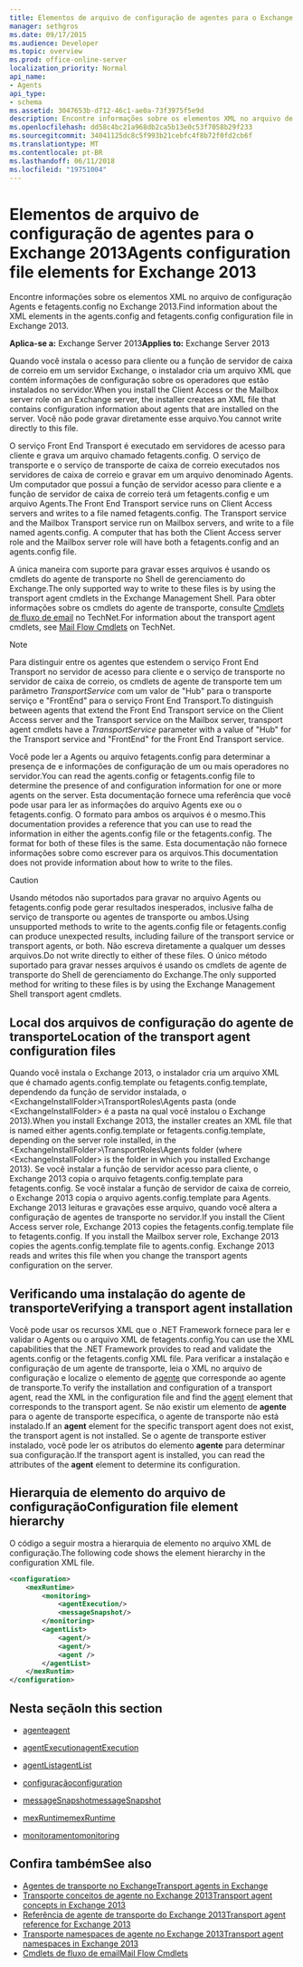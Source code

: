 ```yaml
---
title: Elementos de arquivo de configuração de agentes para o Exchange 2013
manager: sethgros
ms.date: 09/17/2015
ms.audience: Developer
ms.topic: overview
ms.prod: office-online-server
localization_priority: Normal
api_name:
- Agents
api_type:
- schema
ms.assetid: 3047653b-d712-46c1-ae0a-73f3975f5e9d
description: Encontre informações sobre os elementos XML no arquivo de configuração Agents e fetagents.config no Exchange 2013.
ms.openlocfilehash: dd58c4bc21a968db2ca5b13e0c53f7058b29f233
ms.sourcegitcommit: 34041125dc8c5f993b21cebfc4f8b72f0fd2cb6f
ms.translationtype: MT
ms.contentlocale: pt-BR
ms.lasthandoff: 06/11/2018
ms.locfileid: "19751004"
---
```

# <a name="agents-configuration-file-elements-for-exchange-2013"></a><span data-ttu-id="0930b-103">Elementos de arquivo de configuração de agentes para o Exchange 2013</span><span class="sxs-lookup"><span data-stu-id="0930b-103">Agents configuration file elements for Exchange 2013</span></span>

<span data-ttu-id="0930b-104">Encontre informações sobre os elementos XML no arquivo de configuração Agents e fetagents.config no Exchange 2013.</span><span class="sxs-lookup"><span data-stu-id="0930b-104">Find information about the XML elements in the agents.config and fetagents.config configuration file in Exchange 2013.</span></span>
  
<span data-ttu-id="0930b-105">**Aplica-se a:** Exchange Server 2013</span><span class="sxs-lookup"><span data-stu-id="0930b-105">**Applies to:** Exchange Server 2013</span></span>
  
<span data-ttu-id="0930b-106">Quando você instala o acesso para cliente ou a função de servidor de caixa de correio em um servidor Exchange, o instalador cria um arquivo XML que contém informações de configuração sobre os operadores que estão instalados no servidor.</span><span class="sxs-lookup"><span data-stu-id="0930b-106">When you install the Client Access or the Mailbox server role on an Exchange server, the installer creates an XML file that contains configuration information about agents that are installed on the server.</span></span> <span data-ttu-id="0930b-107">Você não pode gravar diretamente esse arquivo.</span><span class="sxs-lookup"><span data-stu-id="0930b-107">You cannot write directly to this file.</span></span> 
  
<span data-ttu-id="0930b-108">O serviço Front End Transport é executado em servidores de acesso para cliente e grava um arquivo chamado fetagents.config. O serviço de transporte e o serviço de transporte de caixa de correio executados nos servidores de caixa de correio e gravar em um arquivo denominado Agents. Um computador que possui a função de servidor acesso para cliente e a função de servidor de caixa de correio terá um fetagents.config e um arquivo Agents.</span><span class="sxs-lookup"><span data-stu-id="0930b-108">The Front End Transport service runs on Client Access servers and writes to a file named fetagents.config. The Transport service and the Mailbox Transport service run on Mailbox servers, and write to a file named agents.config. A computer that has both the Client Access server role and the Mailbox server role will have both a fetagents.config and an agents.config file.</span></span> 
  
<span data-ttu-id="0930b-109">A única maneira com suporte para gravar esses arquivos é usando os cmdlets do agente de transporte no Shell de gerenciamento do Exchange.</span><span class="sxs-lookup"><span data-stu-id="0930b-109">The only supported way to write to these files is by using the transport agent cmdlets in the Exchange Management Shell.</span></span> <span data-ttu-id="0930b-110">Para obter informações sobre os cmdlets do agente de transporte, consulte [Cmdlets de fluxo de email](http://technet.microsoft.com/en-us/library/aa998553%28v=exchg.150%29.aspx) no TechNet.</span><span class="sxs-lookup"><span data-stu-id="0930b-110">For information about the transport agent cmdlets, see [Mail Flow Cmdlets](http://technet.microsoft.com/en-us/library/aa998553%28v=exchg.150%29.aspx) on TechNet.</span></span> 
  
> [!NOTE]
> <span data-ttu-id="0930b-111">Para distinguir entre os agentes que estendem o serviço Front End Transport no servidor de acesso para cliente e o serviço de transporte no servidor de caixa de correio, os cmdlets de agente de transporte tem um parâmetro _TransportService_ com um valor de "Hub" para o transporte serviço e "FrontEnd" para o serviço Front End Transport.</span><span class="sxs-lookup"><span data-stu-id="0930b-111">To distinguish between agents that extend the Front End Transport service on the Client Access server and the Transport service on the Mailbox server, transport agent cmdlets have a  _TransportService_ parameter with a value of "Hub" for the Transport service and "FrontEnd" for the Front End Transport service.</span></span> 
  
<span data-ttu-id="0930b-112">Você pode ler a Agents ou arquivo fetagents.config para determinar a presença de e informações de configuração de um ou mais operadores no servidor.</span><span class="sxs-lookup"><span data-stu-id="0930b-112">You can read the agents.config or fetagents.config file to determine the presence of and configuration information for one or more agents on the server.</span></span> <span data-ttu-id="0930b-113">Esta documentação fornece uma referência que você pode usar para ler as informações do arquivo Agents exe ou o fetagents.config. O formato para ambos os arquivos é o mesmo.</span><span class="sxs-lookup"><span data-stu-id="0930b-113">This documentation provides a reference that you can use to read the information in either the agents.config file or the fetagents.config. The format for both of these files is the same.</span></span> <span data-ttu-id="0930b-114">Esta documentação não fornece informações sobre como escrever para os arquivos.</span><span class="sxs-lookup"><span data-stu-id="0930b-114">This documentation does not provide information about how to write to the files.</span></span>
  
> [!CAUTION]
> <span data-ttu-id="0930b-115">Usando métodos não suportados para gravar no arquivo Agents ou fetagents.config pode gerar resultados inesperados, inclusive falha de serviço de transporte ou agentes de transporte ou ambos.</span><span class="sxs-lookup"><span data-stu-id="0930b-115">Using unsupported methods to write to the agents.config file or fetagents.config can produce unexpected results, including failure of the transport service or transport agents, or both.</span></span> <span data-ttu-id="0930b-116">Não escreva diretamente a qualquer um desses arquivos.</span><span class="sxs-lookup"><span data-stu-id="0930b-116">Do not write directly to either of these files.</span></span> <span data-ttu-id="0930b-117">O único método suportado para gravar nesses arquivos é usando os cmdlets de agente de transporte do Shell de gerenciamento do Exchange.</span><span class="sxs-lookup"><span data-stu-id="0930b-117">The only supported method for writing to these files is by using the Exchange Management Shell transport agent cmdlets.</span></span> 
  
## <a name="location-of-the-transport-agent-configuration-files"></a><span data-ttu-id="0930b-118">Local dos arquivos de configuração do agente de transporte</span><span class="sxs-lookup"><span data-stu-id="0930b-118">Location of the transport agent configuration files</span></span>
<span data-ttu-id="0930b-119"><a name="bk_ConfigLoc"> </a></span><span class="sxs-lookup"><span data-stu-id="0930b-119"></span></span>

<span data-ttu-id="0930b-120">Quando você instala o Exchange 2013, o instalador cria um arquivo XML que é chamado agents.config.template ou fetagents.config.template, dependendo da função de servidor instalada, o \<ExchangeInstallFolder\>\TransportRoles\Agents pasta (onde \<ExchangeInstallFolder\> é a pasta na qual você instalou o Exchange 2013).</span><span class="sxs-lookup"><span data-stu-id="0930b-120">When you install Exchange 2013, the installer creates an XML file that is named either agents.config.template or fetagents.config.template, depending on the server role installed, in the \<ExchangeInstallFolder\>\TransportRoles\Agents folder (where \<ExchangeInstallFolder\> is the folder in which you installed Exchange 2013).</span></span> <span data-ttu-id="0930b-121">Se você instalar a função de servidor acesso para cliente, o Exchange 2013 copia o arquivo fetagents.config.template para fetagents.config. Se você instalar a função de servidor de caixa de correio, o Exchange 2013 copia o arquivo agents.config.template para Agents. Exchange 2013 leituras e gravações esse arquivo, quando você altera a configuração de agentes de transporte no servidor.</span><span class="sxs-lookup"><span data-stu-id="0930b-121">If you install the Client Access server role, Exchange 2013 copies the fetagents.config.template file to fetagents.config. If you install the Mailbox server role, Exchange 2013 copies the agents.config.template file to agents.config. Exchange 2013 reads and writes this file when you change the transport agents configuration on the server.</span></span>
  
## <a name="verifying-a-transport-agent-installation"></a><span data-ttu-id="0930b-122">Verificando uma instalação do agente de transporte</span><span class="sxs-lookup"><span data-stu-id="0930b-122">Verifying a transport agent installation</span></span>
<span data-ttu-id="0930b-123"><a name="bk_verifyinstall"> </a></span><span class="sxs-lookup"><span data-stu-id="0930b-123"></span></span>

<span data-ttu-id="0930b-124">Você pode usar os recursos XML que o .NET Framework fornece para ler e validar o Agents ou o arquivo XML de fetagents.config.</span><span class="sxs-lookup"><span data-stu-id="0930b-124">You can use the XML capabilities that the .NET Framework provides to read and validate the agents.config or the fetagents.config XML file.</span></span> <span data-ttu-id="0930b-125">Para verificar a instalação e configuração de um agente de transporte, leia o XML no arquivo de configuração e localize o elemento de [agente](agent.md) que corresponde ao agente de transporte.</span><span class="sxs-lookup"><span data-stu-id="0930b-125">To verify the installation and configuration of a transport agent, read the XML in the configuration file and find the [agent](agent.md) element that corresponds to the transport agent.</span></span> <span data-ttu-id="0930b-126">Se não existir um elemento de **agente** para o agente de transporte específica, o agente de transporte não está instalado.</span><span class="sxs-lookup"><span data-stu-id="0930b-126">If an **agent** element for the specific transport agent does not exist, the transport agent is not installed.</span></span> <span data-ttu-id="0930b-127">Se o agente de transporte estiver instalado, você pode ler os atributos do elemento **agente** para determinar sua configuração.</span><span class="sxs-lookup"><span data-stu-id="0930b-127">If the transport agent is installed, you can read the attributes of the **agent** element to determine its configuration.</span></span> 
  
## <a name="configuration-file-element-hierarchy"></a><span data-ttu-id="0930b-128">Hierarquia de elemento do arquivo de configuração</span><span class="sxs-lookup"><span data-stu-id="0930b-128">Configuration file element hierarchy</span></span>
<span data-ttu-id="0930b-129"><a name="bk_elementref"> </a></span><span class="sxs-lookup"><span data-stu-id="0930b-129"></span></span>

<span data-ttu-id="0930b-130">O código a seguir mostra a hierarquia de elemento no arquivo XML de configuração.</span><span class="sxs-lookup"><span data-stu-id="0930b-130">The following code shows the element hierarchy in the configuration XML file.</span></span>
  
```XML
<configuration>
    <mexRuntime>
        <monitoring>
            <agentExecution/>
            <messageSnapshot/>
        </monitoring>
        <agentList>
            <agent/>
            <agent/>
            <agent />
        </agentList>
    </mexRuntim>
</configuration>
```

## <a name="in-this-section"></a><span data-ttu-id="0930b-131">Nesta seção</span><span class="sxs-lookup"><span data-stu-id="0930b-131">In this section</span></span>
<span data-ttu-id="0930b-132"><a name="bk_elementreflist"> </a></span><span class="sxs-lookup"><span data-stu-id="0930b-132"></span></span>

- [<span data-ttu-id="0930b-133">agente</span><span class="sxs-lookup"><span data-stu-id="0930b-133">agent</span></span>](agent.md)
    
- [<span data-ttu-id="0930b-134">agentExecution</span><span class="sxs-lookup"><span data-stu-id="0930b-134">agentExecution</span></span>](agentexecution.md)
    
- [<span data-ttu-id="0930b-135">agentList</span><span class="sxs-lookup"><span data-stu-id="0930b-135">agentList</span></span>](agentlist.md)
    
- [<span data-ttu-id="0930b-136">configuração</span><span class="sxs-lookup"><span data-stu-id="0930b-136">configuration</span></span>](configuration.md)
    
- [<span data-ttu-id="0930b-137">messageSnapshot</span><span class="sxs-lookup"><span data-stu-id="0930b-137">messageSnapshot</span></span>](messagesnapshot.md)
    
- [<span data-ttu-id="0930b-138">mexRuntime</span><span class="sxs-lookup"><span data-stu-id="0930b-138">mexRuntime</span></span>](mexruntime.md)
    
- [<span data-ttu-id="0930b-139">monitoramento</span><span class="sxs-lookup"><span data-stu-id="0930b-139">monitoring</span></span>](monitoring.md)
    
## <a name="see-also"></a><span data-ttu-id="0930b-140">Confira também</span><span class="sxs-lookup"><span data-stu-id="0930b-140">See also</span></span>

- [<span data-ttu-id="0930b-141">Agentes de transporte no Exchange</span><span class="sxs-lookup"><span data-stu-id="0930b-141">Transport agents in Exchange</span></span>](transport-agents-in-exchange-2013.md)
- [<span data-ttu-id="0930b-142">Transporte conceitos de agente no Exchange 2013</span><span class="sxs-lookup"><span data-stu-id="0930b-142">Transport agent concepts in Exchange 2013</span></span>](transport-agent-concepts-in-exchange-2013.md)
- [<span data-ttu-id="0930b-143">Referência de agente de transporte do Exchange 2013</span><span class="sxs-lookup"><span data-stu-id="0930b-143">Transport agent reference for Exchange 2013</span></span>](transport-agent-reference-for-exchange-2013.md)
- [<span data-ttu-id="0930b-144">Transporte namespaces de agente no Exchange 2013</span><span class="sxs-lookup"><span data-stu-id="0930b-144">Transport agent namespaces in Exchange 2013</span></span>](transport-agent-namespaces-in-exchange-2013.md)
- [<span data-ttu-id="0930b-145">Cmdlets de fluxo de email</span><span class="sxs-lookup"><span data-stu-id="0930b-145">Mail Flow Cmdlets</span></span>](https://docs.microsoft.com/en-us/powershell/exchange/?view=exchange-ps)
    

